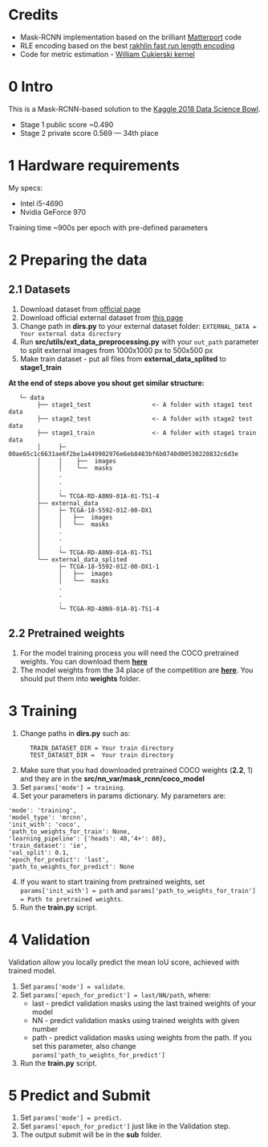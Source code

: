 # Credits
* Mask-RCNN implementation based on the brilliant [Matterport](https://github.com/matterport/Mask_RCNN) code
* RLE encoding based on the best [rakhlin fast run length encoding](https://www.kaggle.com/rakhlin/fast-run-length-encoding-python)
* Code for metric estimation - [William Cukierski kernel](https://www.kaggle.com/wcukierski/example-metric-implementation)

# 0 Intro
This is a Mask-RCNN-based solution to the [Kaggle 2018 Data Science Bowl](https://www.kaggle.com/c/data-science-bowl-2018).
* Stage 1 public score ~0.490
* Stage 2 private score 0.569 — 34th place

# 1 Hardware requirements
My specs:
* Intel i5-4690
* Nvidia GeForce 970

Training time ~900s per epoch with pre-defined parameters

# 2 Preparing the data
## 2.1 Datasets
1. Download dataset from [official page](https://www.kaggle.com/c/data-science-bowl-2018/data)
2. Download official external dataset from [this page](https://www.kaggle.com/voglinio/bowl2018-external)
3. Change path in **dirs.py** to your external dataset folder:
`EXTERNAL_DATA = Your external data directory`
4. Run **src/utils/ext_data_preprocessing.py** with your `out_path` parameter to split external images from 1000x1000 px to 500x500 px
5. Make train dataset - put all files from **external_data_splited** to **stage1_train**

**At the end of steps above you shout get similar structure:**
 ``` 
    └─ data
         ├── stage1_test                 <- A folder with stage1 test data
         ├── stage2_test                 <- A folder with stage2 test data
         ├── stage1_train                <- A folder with stage1 train data
         │     ├─ 00ae65c1c6631ae6f2be1a449902976e6eb8483bf6b0740d00530220832c6d3e
         │     │    ├──  images
         │     │    └──  masks
         │     .
         │     .
         │     .
         │     └─ TCGA-RD-A8N9-01A-01-TS1-4
         ├── external_data
         │     ├─ TCGA-18-5592-01Z-00-DX1
         │     │   ├──  images
         │     │   └──  masks
         │     .
         │     .
         │     .
         │     └─ TCGA-RD-A8N9-01A-01-TS1
         └── external_data_splited
               ├─ TCGA-18-5592-01Z-00-DX1-1
               │   ├──  images
               │   └──  masks
               .
               .
               .
               └─ TCGA-RD-A8N9-01A-01-TS1-4
```               
## 2.2 Pretrained weights
1. For the model training process you will need the COCO pretrained weights. You can download them [**here**](https://yadi.sk/d/WBcgk3yA3UWzkt)
2. The model weights from the 34 place of the competition are [**here**](https://yadi.sk/d/O6FNJ0cd3UX4Pp). You should put them into **weights** folder.

# 3 Training
1. Change paths in **dirs.py** such as:
```
      TRAIN_DATASET_DIR = Your train directory
      TEST_DATASET_DIR =  Your train directory
```
2. Make sure that you had downloaded pretrained COCO weights (**2.2**, 1) and they are in the **src/nn_var/mask_rcnn/coco_model**
3. Set `params['mode'] = training`.
4. Set your parameters in params dictionary. My parameters are:
```
'mode': 'training',
'model_type': 'mrcnn',
'init_with': 'coco', 
'path_to_weights_for_train': None,
'learning_pipeline': {'heads': 40,'4+': 80},
'train_dataset': 'ie',
'val_split': 0.1,
'epoch_for_predict': 'last',
'path_to_weights_for_predict': None
```
4. If you want to start training from pretrained weights, set `params['init_with'] = path` and `params['path_to_weights_for_train'] = Path to pretrained weights`.
5. Run the **train.py** script.

# 4 Validation
Validation allow you locally predict the mean IoU score, achieved with trained model.
1. Set `params['mode'] = validate`.
2. Set `params['epoch_for_predict'] = last/NN/path`, where:
      * last - predict validation masks using the last trained weights of your model
      * NN - predict validation masks using trained weights with given number
      * path - predict validation masks using weights from the path. If you set this parameter, also change `params['path_to_weights_for_predict']`
3. Run the **train.py** script.

# 5 Predict and Submit
1. Set `params['mode'] = predict`.
2. Set `params['epoch_for_predict']` just like in the Validation step.
3. The output submit will be in the **sub** folder.

